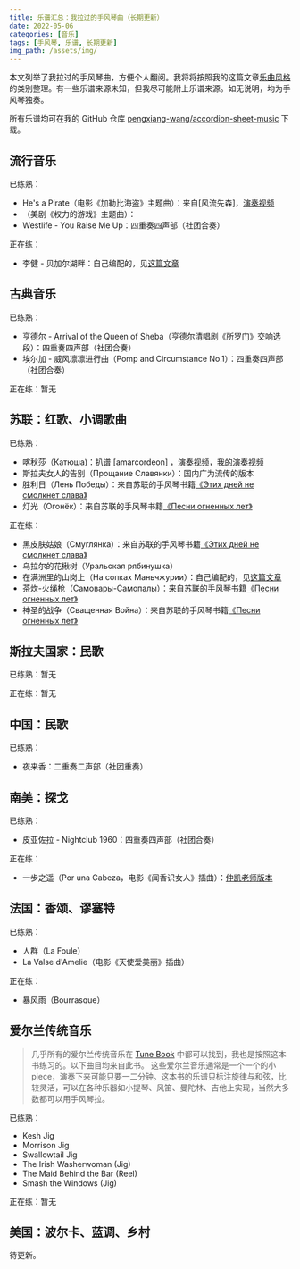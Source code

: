 ```yaml
---
title: 乐谱汇总：我拉过的手风琴曲（长期更新）
date: 2022-05-06
categories: [音乐]
tags: [手风琴, 乐谱, 长期更新]
img_path: /assets/img/
---
```



本文列举了我拉过的手风琴曲，方便个人翻阅。我将将按照我的这篇文章[乐曲风格](https://pengxiang-wang.github.io/posts/accordion_style)的类别整理。有一些乐谱来源未知，但我尽可能附上乐谱来源。如无说明，均为手风琴独奏。

所有乐谱均可在我的 GitHub 仓库 [pengxiang-wang/accordion-sheet-music](https://github.com/pengxiang-wang/accordion-sheet-music) 下载。


## 流行音乐



已练熟：
- He's a Pirate（电影《加勒比海盗》主题曲）：来自[风流先森]，[演奏视频](https://www.bilibili.com/video/BV1cb411N7sM)
- （美剧《权力的游戏》主题曲）：
- Westlife - You Raise Me Up：四重奏四声部（社团合奏）


正在练：
- 李健 - 贝加尔湖畔：自己编配的，见[这篇文章](https://pengxiang-wang.github.io/posts/accordion_transcribed_Baikal-Lake)


## 古典音乐


已练熟：
- 亨德尔 - Arrival of the Queen of Sheba（亨德尔清唱剧《所罗门》交响选段）：四重奏四声部（社团合奏）
- 埃尔加 - 威风凛凛进行曲（Pomp and Circumstance No.1）：四重奏四声部（社团合奏）


正在练：暂无




## 苏联：红歌、小调歌曲




已练熟：
- 喀秋莎（Катюша)：扒谱 [amarcordeon] ，[演奏视频](https://www.youtube.com/watch?v=qX6VcPWVQhU)，[我的演奏视频](https://www.bilibili.com/video/BV11Z4y1S7VD)
- 斯拉夫女人的告别（Прощание Славянки）：国内广为流传的版本
- 胜利日（Лень Победы）：来自苏联的手风琴书籍[《Этих дней не смолкнет слава》](http://aperock.ucoz.ru/load/22-1-0-1076)
- 灯光（Огонёк）：来自苏联的手风琴书籍[《Песни огненных лет》](http://aperock.ucoz.ru/load/22-1-0-2398)



正在练：
- 黑皮肤姑娘（Смуглянка）：来自苏联的手风琴书籍[《Этих дней не смолкнет слава》](http://aperock.ucoz.ru/load/22-1-0-1076)
- 乌拉尔的花楸树（Уральская рябинушка）
- 在满洲里的山岗上（На сопках Маньчжурии）：自己编配的，见[这篇文章](https://pengxiang-wang.github.io/posts/accordion_transcribed_The-Hills-of-Manchuria)
- 茶炊-火绳枪（Самовары-Самопалы）：来自苏联的手风琴书籍[《Песни огненных лет》](http://aperock.ucoz.ru/load/22-1-0-2398)
- 神圣的战争（Сващенная Война）：来自苏联的手风琴书籍[《Песни огненных лет》](http://aperock.ucoz.ru/load/22-1-0-2398)





## 斯拉夫国家：民歌

已练熟：暂无


正在练：暂无





## 中国：民歌

已练熟：
- 夜来香：二重奏二声部（社团重奏）




## 南美：探戈

已练熟：
- 皮亚佐拉 - Nightclub 1960：四重奏四声部（社团合奏）


正在练：
- 一步之遥（Por una Cabeza，电影《闻香识女人》插曲）：[仲凯老师版本](https://www.bilibili.com/video/BV1zW411Y75C)




## 法国：香颂、谬塞特

已练熟：
- 人群（La Foule）
- La Valse d'Amelie（电影《天使爱美丽》插曲）


正在练：
- 暴风雨（Bourrasque）



## 爱尔兰传统音乐

> 几乎所有的爱尔兰传统音乐在 [Tune Book](http://www.braccio.me/session/Kingston_Irish_Tunebook_Rev_1.0.pdf) 中都可以找到，我也是按照这本书练习的。以下曲目均来自此书。
> 这些爱尔兰音乐通常是一个一个的小 piece，演奏下来可能只要一二分钟。这本书的乐谱只标注旋律与和弦，比较灵活，可以在各种乐器如小提琴、风笛、曼陀林、吉他上实现，当然大多数都可以用手风琴拉。


已练熟：
- Kesh Jig
- Morrison Jig
- Swallowtail Jig
- The Irish Washerwoman (Jig)
- The Maid Behind the Bar (Reel)
- Smash the Windows (Jig)

正在练：暂无



## 美国：波尔卡、蓝调、乡村

待更新。
